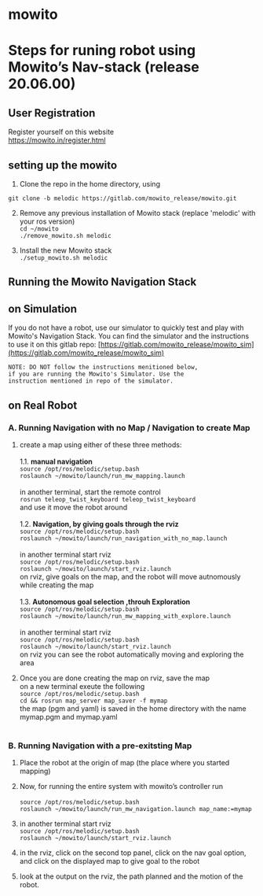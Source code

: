
# mowito

# Steps for runing robot using  Mowito’s Nav-stack (release 20.06.00)

## User Registration
Register yourself on this website <br>
https://mowito.in/register.html <br>
  

## setting up the mowito

1. Clone the repo in the home directory, using <br>

`git clone -b melodic https://gitlab.com/mowito_release/mowito.git `<br>


2. Remove any previous installation of Mowito stack (replace 'melodic' with your ros version)<br>
`cd ~/mowito`<br>
`./remove_mowito.sh melodic`
 
3. Install the new Mowito stack<br>
`./setup_mowito.sh melodic`
	
## Running the Mowito Navigation Stack

## on Simulation
If you do not have a robot, use our simulator to quickly test and play with Mowito's Navigation Stack. You can find the simulator and the instructions to use it on this gitlab repo:
[https://gitlab.com/mowito_release/mowito_sim](https://gitlab.com/mowito_release/mowito_sim)

```
NOTE: DO NOT follow the instructions menitioned below,
if you are running the Mowito's Simulator. Use the 
instruction mentioned in repo of the simulator.
```

## on Real Robot

### A. Running Navigation with no Map / Navigation to create Map

1. create a map using either of these three methods:<br><br>
1.1. **manual navigation**<br>
`source /opt/ros/melodic/setup.bash`<br>
`roslaunch ~/mowito/launch/run_mw_mapping.launch`<br><br>
in another terminal, start the remote control<br>
`rosrun teleop_twist_keyboard teleop_twist_keyboard`<br>
and use it move the robot around<br><br>
1.2. **Navigation, by giving goals through the rviz**<br>
`source /opt/ros/melodic/setup.bash`<br>
`roslaunch ~/mowito/launch/run_navigation_with_no_map.launch`<br><br>
in another terminal start rviz<br>
`source /opt/ros/melodic/setup.bash`<br>
`roslaunch ~/mowito/launch/start_rviz.launch`<br>
on rviz, give goals on the map, and the robot will move autnomously while creating the map<br><br>
1.3. **Autonomous goal selection ,throuh Exploration**<br>
`source /opt/ros/melodic/setup.bash`<br>
`roslaunch ~/mowito/launch/run_mw_mapping_with_explore.launch`<br><br>
in another terminal start rviz<br>
`source /opt/ros/melodic/setup.bash`<br>
`roslaunch ~/mowito/launch/start_rviz.launch`<br>
on rviz you can see the robot automatically moving and exploring the area<br>

2. Once you are done creating the map on rviz, save the map <br>
on a new terminal exeute the following <br>
`source /opt/ros/melodic/setup.bash`<br>
`cd && rosrun map_server map_saver -f mymap`<br>
the map (pgm and yaml) is saved  in the home directory with the name mymap.pgm and mymap.yaml<br><br>

### B. Running Navigation  with a pre-exitsting Map


1. Place the robot at the origin of map (the place where you started mapping)<br>
 
2. Now, for running the entire system with mowito’s controller run<br>  
`source /opt/ros/melodic/setup.bash`<br>
`roslaunch ~/mowito/launch/run_mw_navigation.launch map_name:=mymap`<br>

5. in another terminal start rviz<br>
`source /opt/ros/melodic/setup.bash`<br>
`roslaunch ~/mowito/launch/start_rviz.launch`<br>

6. in the rviz, click on the second top panel, click on the nav goal option, and click on the displayed map to give goal to the robot<br>

7. look at the output on the rviz, the path planned and the motion of the robot.<br>
